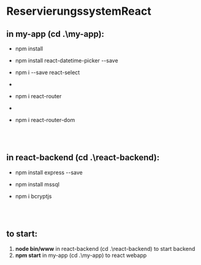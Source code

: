 # ReservierungssystemReact

## in my-app (cd .\my-app\):

- npm install

- npm install react-datetime-picker --save

- npm i --save react-select
- 
- npm i react-router
- 
- npm i react-router-dom

<br />
<br />


## in react-backend (cd .\react-backend\):

- npm install express --save

- npm install mssql

- npm i bcryptjs

<br />
<br />

## to start:
1. **node bin/www** in react-backend (cd .\react-backend\) to start backend
2. **npm start**  in my-app (cd .\my-app\) to react webapp

